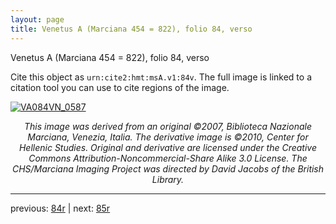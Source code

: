 ```yaml
---
layout: page
title: Venetus A (Marciana 454 = 822), folio 84, verso
---
```


Venetus A (Marciana 454 = 822), folio 84, verso

Cite this object as `urn:cite2:hmt:msA.v1:84v`.  The full image is linked to a citation tool you can use to cite regions of the image.

[![VA084VN_0587](http://www.homermultitext.org/iipsrv?IIIF=/project/homer/pyramidal/deepzoom/hmt/vaimg/2017a/VA084VN_0587.tif/full/800,/0/default.jpg)](http://www.homermultitext.org/ict2/?urn=urn:cite2:hmt:vaimg.2017a:VA084VN_0587) 

<p style="text-align: center; font-style: italic;">This image was derived from an original ©2007, Biblioteca Nazionale Marciana, Venezia, Italia. The derivative image is ©2010, Center for Hellenic Studies. Original and derivative are licensed under the Creative Commons Attribution-Noncommercial-Share Alike 3.0 License. The CHS/Marciana Imaging Project was directed by David Jacobs of the British Library.</p>

---

previous: [84r](../84r/) | next: [85r](../85r/)